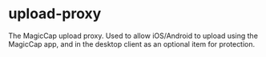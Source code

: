 # upload-proxy
The MagicCap upload proxy. Used to allow iOS/Android to upload using the MagicCap app, and in the desktop client as an optional item for protection.
